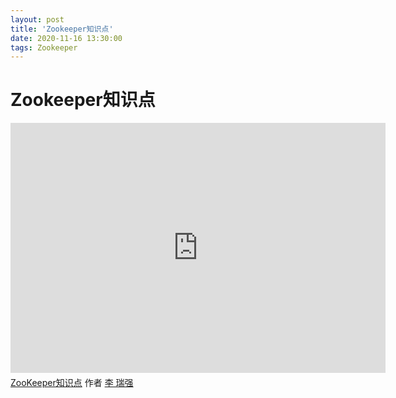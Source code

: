 ```yaml
---
layout: post
title: 'Zookeeper知识点'
date: 2020-11-16 13:30:00
tags: Zookeeper
---
```


# Zookeeper知识点

<iframe width="600" height="400" frameborder="0" src="https://www.mindmeister.com/maps/public_map_shell/1692672675/zookeeper?width=600&height=400&z=auto&t=EvlgvqN0Ps" scrolling="no" style="overflow: hidden; margin-bottom: 5px;">您目前的浏览器无法显示框架元素。请访问MindMeister上的<a href="https://www.mindmeister.com/1692672675/zookeeper?t=EvlgvqN0Ps" target="_blank">ZooKeeper知识点</a>页面。</iframe><div class="mb-5"><a href="https://www.mindmeister.com/1692672675/zookeeper?t=EvlgvqN0Ps" target="_blank">ZooKeeper知识点</a> 作者 <a href="https://www.mindmeister.com/users/channel/56370113" target="_blank">李 瑞强</a></div>

